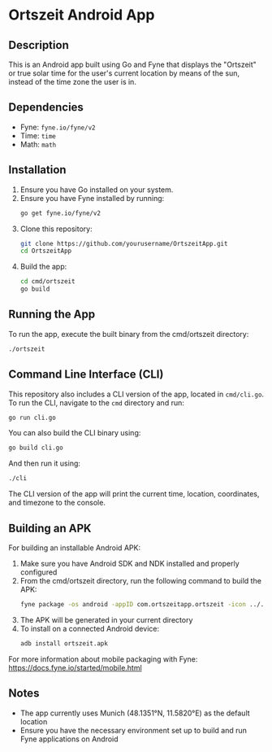 # Ortszeit Android App

## Description
This is an Android app built using Go and Fyne that displays the "Ortszeit" or true solar time for the user's current location by means of the sun, instead of the time zone the user is in.

## Dependencies
- Fyne: `fyne.io/fyne/v2`
- Time: `time`
- Math: `math`

## Installation
1. Ensure you have Go installed on your system.
2. Ensure you have Fyne installed by running:
   ```sh
   go get fyne.io/fyne/v2
   ```
3. Clone this repository:
   ```sh
   git clone https://github.com/yourusername/OrtszeitApp.git
   cd OrtszeitApp
   ```
4. Build the app:
   ```sh
   cd cmd/ortszeit
   go build
   ```

## Running the App
To run the app, execute the built binary from the cmd/ortszeit directory:
```sh
./ortszeit
```

## Command Line Interface (CLI)
This repository also includes a CLI version of the app, located in `cmd/cli.go`. To run the CLI, navigate to the `cmd` directory and run:
```sh
go run cli.go
```
You can also build the CLI binary using:
```sh
go build cli.go
```
And then run it using:
```sh
./cli
```
The CLI version of the app will print the current time, location, coordinates, and timezone to the console.

## Building an APK
For building an installable Android APK:

1. Make sure you have Android SDK and NDK installed and properly configured
2. From the cmd/ortszeit directory, run the following command to build the APK:
   ```sh
   fyne package -os android -appID com.ortszeitapp.ortszeit -icon ../../assets/icons/sun.png
   ```
3. The APK will be generated in your current directory
4. To install on a connected Android device:
   ```sh
   adb install ortszeit.apk
   ```

For more information about mobile packaging with Fyne: https://docs.fyne.io/started/mobile.html

## Notes
- The app currently uses Munich (48.1351°N, 11.5820°E) as the default location
- Ensure you have the necessary environment set up to build and run Fyne applications on Android
